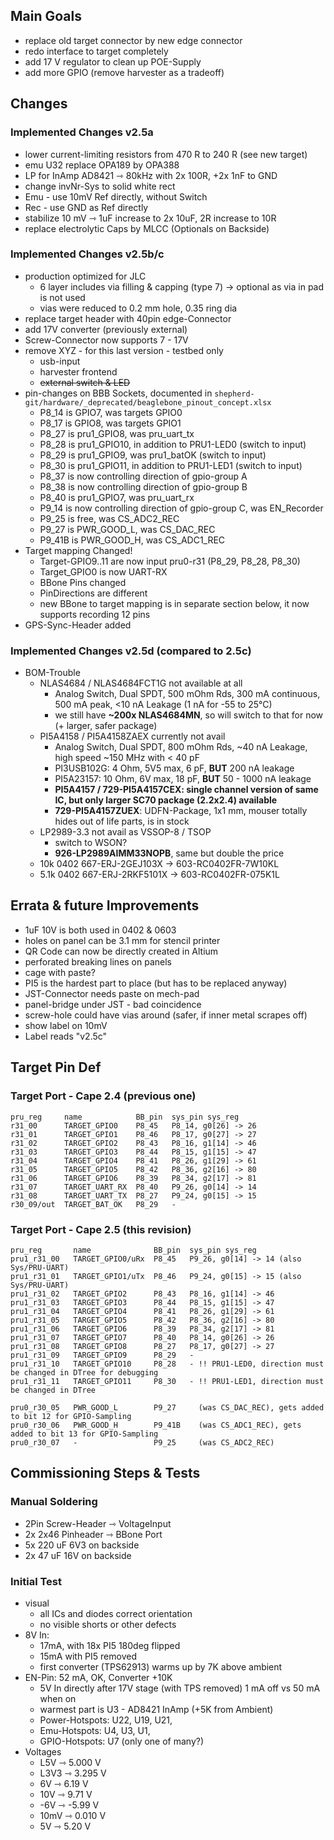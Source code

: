 
## Main Goals

- replace old target connector by new edge connector
- redo interface to target completely
- add 17 V regulator to clean up POE-Supply
- add more GPIO (remove harvester as a tradeoff)

## Changes

### Implemented Changes v2.5a

- lower current-limiting resistors from 470 R to 240 R (see new target)
- emu U32 replace OPA189 by OPA388
- LP for InAmp AD8421 ⇾ 80kHz with 2x 100R, +2x 1nF to GND
- change invNr-Sys to solid white rect
- Emu - use 10mV Ref directly, without Switch
- Rec - use GND as Ref directly
- stabilize 10 mV ⇾ 1uF increase to 2x 10uF, 2R increase to 10R
- replace electrolytic Caps by MLCC (Optionals on Backside)

### Implemented Changes v2.5b/c

- production optimized for JLC
  - 6 layer includes via filling & capping (type 7) -> optional as via in pad is not used
  - vias were reduced to 0.2 mm hole, 0.35 ring dia
- replace target header with 40pin edge-Connector
- add 17V converter (previously external)
- Screw-Connector now supports 7 - 17V
- remove XYZ - for this last version - testbed only
  - usb-input
  - harvester frontend
  - ~~external switch & LED~~
- pin-changes on BBB Sockets, documented in `shepherd-git/hardware/_deprecated/beaglebone_pinout_concept.xlsx`
  - P8_14 is GPIO7, was targets GPIO0
  - P8_17 is GPIO8, was targets GPIO1
  - P8_27 is pru1_GPIO8, was pru_uart_tx
  - P8_28 is pru1_GPIO10, in addition to PRU1-LED0 (switch to input)
  - P8_29 is pru1_GPIO9, was pru1_batOK (switch to input)
  - P8_30 is pru1_GPIO11, in addition to PRU1-LED1 (switch to input)
  - P8_37 is now controlling direction of gpio-group A
  - P8_38 is now controlling direction of gpio-group B
  - P8_40 is pru1_GPIO7, was pru_uart_rx
  - P9_14 is now controlling direction of gpio-group C, was EN_Recorder
  - P9_25 is free, was CS_ADC2_REC
  - P9_27 is PWR_GOOD_L, was CS_DAC_REC
  - P9_41B is PWR_GOOD_H, was CS_ADC1_REC
- Target mapping Changed!
  - Target-GPIO9..11 are now input pru0-r31 (P8_29, P8_28, P8_30)
  - Target_GPIO0 is now UART-RX
  - BBone Pins changed
  - PinDirections are different
  - new BBone to target mapping is in separate section below, it now supports recording 12 pins
- GPS-Sync-Header added

### Implemented Changes v2.5d (compared to 2.5c)

- BOM-Trouble
  - NLAS4684 / NLAS4684FCT1G not available at all
    - Analog Switch, Dual SPDT, 500 mOhm Rds, 300 mA continuous, 500 mA peak, <10 nA Leakage (1 nA for -55 to 25°C)
    - we still have **~200x NLAS4684MN**, so will switch to that for now (+ larger, safer package)
  - PI5A4158 / PI5A4158ZAEX currently not avail
    - Analog Switch, Dual SPDT, 800 mOhm Rds, ~40 nA Leakage, high speed ~150 MHz with < 40 pF
    - PI3USB102G: 4 Ohm, 5V5 max, 6 pF, **BUT** 200 nA leakage
    - PI5A23157: 10 Ohm, 6V max, 18 pF, **BUT** 50 - 1000 nA leakage
    - **PI5A4157 / 729-PI5A4157CEX: single channel version of same IC, but only larger SC70 package (2.2x2.4) available**
    - **729-PI5A4157ZUEX**: UDFN-Package, 1x1 mm, mouser totally hides out of life parts, is in stock
  - LP2989-3.3 not avail as VSSOP-8 / TSOP
    - switch to WSON?
    - **926-LP2989AIMM33NOPB**, same but double the price
  - 10k 0402 667-ERJ-2GEJ103X -> 603-RC0402FR-7W10KL
  - 5.1k 0402 667-ERJ-2RKF5101X -> 603-RC0402FR-075K1L

## Errata & future Improvements

- 1uF 10V is both used in 0402 & 0603
- holes on panel can be 3.1 mm for stencil printer
- QR Code can now be directly created in Altium
- perforated breaking lines on panels
- cage with paste?
- PI5 is the hardest part to place (but has to be replaced anyway)
- JST-Connector needs paste on mech-pad
- panel-bridge under JST - bad coincidence
- screw-hole could have vias around (safer, if inner metal scrapes off)
- show label on 10mV
- Label reads "v2.5c"

## Target Pin Def

### Target Port - Cape 2.4 (previous one)

```
pru_reg     name            BB_pin	sys_pin sys_reg
r31_00      TARGET_GPIO0    P8_45	P8_14, g0[26] -> 26
r31_01      TARGET_GPIO1    P8_46	P8_17, g0[27] -> 27
r31_02      TARGET_GPIO2    P8_43	P8_16, g1[14] -> 46
r31_03      TARGET_GPIO3    P8_44	P8_15, g1[15] -> 47
r31_04      TARGET_GPIO4    P8_41	P8_26, g1[29] -> 61
r31_05      TARGET_GPIO5    P8_42	P8_36, g2[16] -> 80
r31_06      TARGET_GPIO6    P8_39	P8_34, g2[17] -> 81
r31_07      TARGET_UART_RX  P8_40	P9_26, g0[14] -> 14
r31_08      TARGET_UART_TX  P8_27	P9_24, g0[15] -> 15
r30_09/out  TARGET_BAT_OK   P8_29	-
```

### Target Port - Cape 2.5 (this revision)

```
pru_reg       name              BB_pin	sys_pin sys_reg
pru1_r31_00   TARGET_GPIO0/uRx  P8_45	P9_26, g0[14] -> 14 (also Sys/PRU-UART)
pru1_r31_01   TARGET_GPIO1/uTx  P8_46	P9_24, g0[15] -> 15 (also Sys/PRU-UART)
pru1_r31_02   TARGET_GPIO2      P8_43	P8_16, g1[14] -> 46
pru1_r31_03   TARGET_GPIO3      P8_44	P8_15, g1[15] -> 47
pru1_r31_04   TARGET_GPIO4      P8_41	P8_26, g1[29] -> 61
pru1_r31_05   TARGET_GPIO5      P8_42	P8_36, g2[16] -> 80
pru1_r31_06   TARGET_GPIO6      P8_39	P8_34, g2[17] -> 81
pru1_r31_07   TARGET_GPIO7      P8_40	P8_14, g0[26] -> 26
pru1_r31_08   TARGET_GPIO8      P8_27	P8_17, g0[27] -> 27
pru1_r31_09   TARGET_GPIO9      P8_29	-
pru1_r31_10   TARGET_GPIO10     P8_28   - !! PRU1-LED0, direction must be changed in DTree for debugging
pru1_r31_11   TARGET_GPIO11     P8_30   - !! PRU1-LED1, direction must be changed in DTree

pru0_r30_05   PWR_GOOD_L        P9_27     (was CS_DAC_REC), gets added to bit 12 for GPIO-Sampling
pru0_r30_06   PWR_GOOD_H        P9_41B    (was CS_ADC1_REC), gets added to bit 13 for GPIO-Sampling
pru0_r30_07   -                 P9_25     (was CS_ADC2_REC)
```

## Commissioning Steps & Tests

### Manual Soldering

- 2Pin Screw-Header ⇾ VoltageInput
- 2x 2x46 Pinheader ⇾ BBone Port
- 5x 220 uF 6V3 on backside
- 2x 47 uF 16V on backside

### Initial Test

- visual
  - all ICs and diodes correct orientation
  - no visible shorts or other defects
- 8V In:
  - 17mA, with 18x PI5 180deg flipped
  - 15mA with PI5 removed
  - first converter (TPS62913) warms up by 7K above ambient
- EN-Pin: 52 mA, OK, Converter +10K
  - 5V In directly after 17V stage (with TPS removed) 1 mA off vs 50 mA when on
  - warmest part is U3 - AD8421 InAmp (+5K from Ambient)
  - Power-Hotspots: U22, U19, U21,
  - Emu-Hotspots: U4, U3, U1,
  - GPIO-Hotspots: U7 (only one of many?)
- Voltages
    - L5V ⇾ 5.000 V
    - L3V3 ⇾ 3.295 V
    - 6V ⇾ 6.19 V
    - 10V ⇾ 9.71 V
    - -6V ⇾ -5.99 V
    - 10mV ⇾ 0.010 V
    - 5V ⇾ 5.20 V
